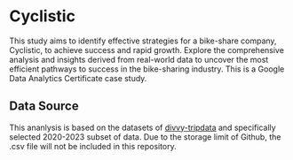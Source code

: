 # Cyclistic
This study aims to identify effective strategies for a bike-share company, Cyclistic, to achieve success and rapid growth. Explore the comprehensive analysis and insights derived from real-world data to uncover the most efficient pathways to success in the bike-sharing industry. This is a Google Data Analytics Certificate case study.

## Data Source
This ananlysis is based on the datasets of [divvy-tripdata](https://divvy-tripdata.s3.amazonaws.com/index.html) and specifically selected 2020-2023 subset of data. 
Due to the storage limit of Github, the .csv file will not be included in this repository.

